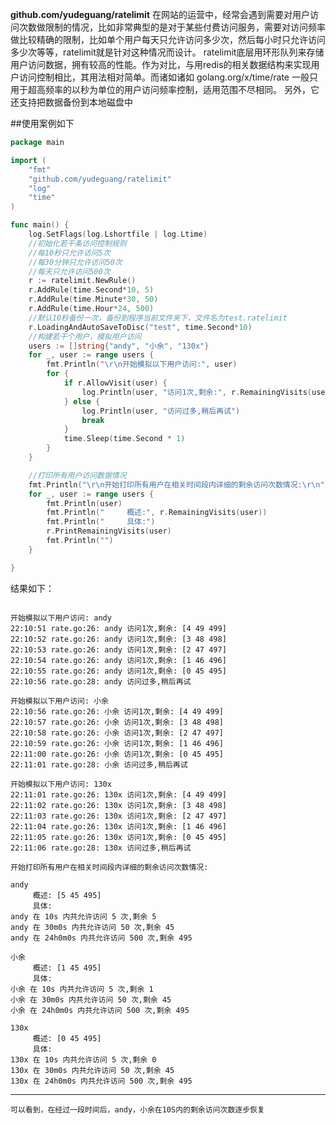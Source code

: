 **github.com/yudeguang/ratelimit** 
    在网站的运营中，经常会遇到需要对用户访问次数做限制的情况，比如非常典型的是对于某些付费访问服务，需要对访问频率做比较精确的限制，比如单个用户每天只允许访问多少次，然后每小时只允许访问多少次等等，ratelimit就是针对这种情况而设计。
    ratelimit底层用环形队列来存储用户访问数据，拥有较高的性能。作为对比，与用redis的相关数据结构来实现用户访问控制相比，其用法相对简单。而诸如诸如 golang.org/x/time/rate 一般只用于超高频率的以秒为单位的用户访问频率控制，适用范围不尽相同。
	另外，它还支持把数据备份到本地磁盘中

##使用案例如下
```go
package main

import (
	"fmt"
	"github.com/yudeguang/ratelimit"
	"log"
	"time"
)

func main() {
	log.SetFlags(log.Lshortfile | log.Ltime)
	//初始化若干条访问控制规则
	//每10秒只允许访问5次
	//每30分钟只允许访问50次
	//每天只允许访问500次
	r := ratelimit.NewRule()
	r.AddRule(time.Second*10, 5)
	r.AddRule(time.Minute*30, 50)
	r.AddRule(time.Hour*24, 500)
	//默认10秒备份一次，备份到程序当前文件夹下，文件名为test.ratelimit
	r.LoadingAndAutoSaveToDisc("test", time.Second*10)
	//构建若干个用户，模拟用户访问
	users := []string{"andy", "小余", "130x"}
	for _, user := range users {
		fmt.Println("\r\n开始模拟以下用户访问:", user)
		for {
			if r.AllowVisit(user) {
				log.Println(user, "访问1次,剩余:", r.RemainingVisits(user))
			} else {
				log.Println(user, "访问过多,稍后再试")
				break
			}
			time.Sleep(time.Second * 1)
		}
	}

	//打印所有用户访问数据情况
	fmt.Println("\r\n开始打印所有用户在相关时间段内详细的剩余访问次数情况:\r\n")
	for _, user := range users {
		fmt.Println(user)
		fmt.Println("     概述:", r.RemainingVisits(user))
		fmt.Println("     具体:")
		r.PrintRemainingVisits(user)
		fmt.Println("")
	}

}
```
结果如下：
```

开始模拟以下用户访问: andy
22:10:51 rate.go:26: andy 访问1次,剩余: [4 49 499]
22:10:52 rate.go:26: andy 访问1次,剩余: [3 48 498]
22:10:53 rate.go:26: andy 访问1次,剩余: [2 47 497]
22:10:54 rate.go:26: andy 访问1次,剩余: [1 46 496]
22:10:55 rate.go:26: andy 访问1次,剩余: [0 45 495]
22:10:56 rate.go:28: andy 访问过多,稍后再试

开始模拟以下用户访问: 小余
22:10:56 rate.go:26: 小余 访问1次,剩余: [4 49 499]
22:10:57 rate.go:26: 小余 访问1次,剩余: [3 48 498]
22:10:58 rate.go:26: 小余 访问1次,剩余: [2 47 497]
22:10:59 rate.go:26: 小余 访问1次,剩余: [1 46 496]
22:11:00 rate.go:26: 小余 访问1次,剩余: [0 45 495]
22:11:01 rate.go:28: 小余 访问过多,稍后再试

开始模拟以下用户访问: 130x
22:11:01 rate.go:26: 130x 访问1次,剩余: [4 49 499]
22:11:02 rate.go:26: 130x 访问1次,剩余: [3 48 498]
22:11:03 rate.go:26: 130x 访问1次,剩余: [2 47 497]
22:11:04 rate.go:26: 130x 访问1次,剩余: [1 46 496]
22:11:05 rate.go:26: 130x 访问1次,剩余: [0 45 495]
22:11:06 rate.go:28: 130x 访问过多,稍后再试

开始打印所有用户在相关时间段内详细的剩余访问次数情况:

andy
     概述: [5 45 495]
     具体:
andy 在 10s 内共允许访问 5 次,剩余 5
andy 在 30m0s 内共允许访问 50 次,剩余 45
andy 在 24h0m0s 内共允许访问 500 次,剩余 495

小余
     概述: [1 45 495]
     具体:
小余 在 10s 内共允许访问 5 次,剩余 1
小余 在 30m0s 内共允许访问 50 次,剩余 45
小余 在 24h0m0s 内共允许访问 500 次,剩余 495

130x
     概述: [0 45 495]
     具体:
130x 在 10s 内共允许访问 5 次,剩余 0
130x 在 30m0s 内共允许访问 50 次,剩余 45
130x 在 24h0m0s 内共允许访问 500 次,剩余 495
```


------------
    可以看到，在经过一段时间后，andy，小余在10S内的剩余访问次数逐步恢复
